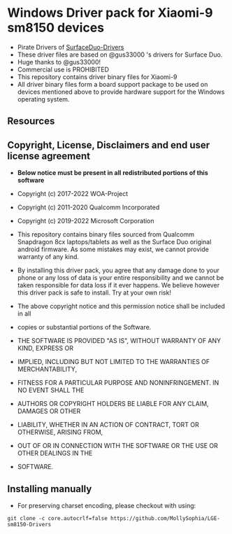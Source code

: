 
# Windows Driver pack for Xiaomi-9 sm8150 devices

- Pirate Drivers of [SurfaceDuo-Drivers](https://github.com/WOA-Project/SurfaceDuo-Drivers) 
- These driver files are based on @gus33000 's drivers for Surface Duo. 
- Huge thanks to @gus33000!
- Commercial use is PROHIBITED
- This repository contains driver binary files for Xiaomi-9
- All driver binary files form a board support package to be used on devices mentioned above to provide hardware support for the Windows operating system.

## Resources

## Copyright, License, Disclaimers and end user license agreement

- **Below notice must be present in all redistributed portions of this software**

- Copyright (c) 2017-2022 WOA-Project

- Copyright (c) 2011-2020 Qualcomm Incorporated

- Copyright (c) 2019-2022 Microsoft Corporation

- This repository contains binary files sourced from Qualcomm Snapdragon 8cx laptops/tablets as well as the Surface Duo original android firmware. As some mistakes may exist, we cannot provide warranty of any kind. 

- By installing this driver pack, you agree that any damage done to your phone or any loss of data is your entire responsibility and we cannot be taken responsible for data loss if it ever happens. We believe however this driver pack is safe to install. Try at your own risk!


- The above copyright notice and this permission notice shall be included in all

- copies or substantial portions of the Software.

- THE SOFTWARE IS PROVIDED "AS IS", WITHOUT WARRANTY OF ANY KIND, EXPRESS OR

- IMPLIED, INCLUDING BUT NOT LIMITED TO THE WARRANTIES OF MERCHANTABILITY,

- FITNESS FOR A PARTICULAR PURPOSE AND NONINFRINGEMENT. IN NO EVENT SHALL THE

- AUTHORS OR COPYRIGHT HOLDERS BE LIABLE FOR ANY CLAIM, DAMAGES OR OTHER

- LIABILITY, WHETHER IN AN ACTION OF CONTRACT, TORT OR OTHERWISE, ARISING FROM,

- OUT OF OR IN CONNECTION WITH THE SOFTWARE OR THE USE OR OTHER DEALINGS IN THE

- SOFTWARE.

## Installing manually

- For preserving charset encoding, please checkout with using:

```
git clone -c core.autocrlf=false https://github.com/MollySophia/LGE-sm8150-Drivers
```
